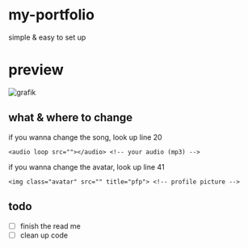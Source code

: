# my-portfolio
simple &amp; easy to set up

# preview
![grafik](https://github.com/user-attachments/assets/e333aa74-2fee-4e00-94ed-b1885facf6a3)


## what & where to change
if you wanna change the song, look up line 20
```
<audio loop src=""></audio> <!-- your audio (mp3) -->
```

if you wanna change the avatar, look up line 41
```
<img class="avatar" src="" title="pfp"> <!-- profile picture -->
```

## todo
- [ ] finish the read me
- [ ] clean up code 
